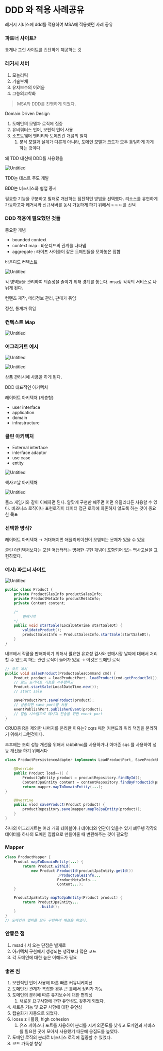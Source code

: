 # DDD 와 적용 사례공유

레거시 서비스에 ddd를 적용하여 MSA에 적용했던 사례 공유

### 파트너 사이트?

통계나 그런 사이트를 간단하게 제공하는 것

### 레거시 서버

1. 모놀리틱
2. 기술부채
3. 유지보수의 어려움
4. 그능의고착화

  > MSA와 DDD를 진행하게 되었다.

Domain Driven Design

1. 도메인의 모델과 로직에 집중
2. 유비쿼터스 언어, 보편적 언어 사용
3. 소프트웨어 엔티티와 도메인간 개념의 일치
    1. 분석 모델과 설계가 다른게 아니라, 도메인 모델과 코드가 모두 동일하게 가게 하는 것이다

왜 TDD 대신에 DDD를 사용했을 

![Untitled](DDD%20%E1%84%8B%E1%85%AA%20%E1%84%8C%E1%85%A5%E1%86%A8%E1%84%8B%E1%85%AD%E1%86%BC%20%E1%84%89%E1%85%A1%E1%84%85%E1%85%A8%E1%84%80%E1%85%A9%E1%86%BC%E1%84%8B%E1%85%B2%20ac9825a7498549e498d518df5bf208ce/Untitled.png)

TDD는 테스트 주도 개발

BDD는 비즈니스와 협업 중시

 필요한 기능을 구분하고 필터로 개선하는 점진적인 방법을 선택했다. 리소스를 유연하게 가동하고자 레거시와 신규서버를 동시 가동하게 하기 위해서 ㄷㄷㄷ를 선택

### DDD 적용에 필요했던 것들

중요한 개념

- bounded context
- context map : 바운디드의 관계를 나타냄
- aggregate : 라이프 사이클이 같은 도메인들을 모아놓은 집합

바운디드 컨텍스트

![Untitled](DDD%20%E1%84%8B%E1%85%AA%20%E1%84%8C%E1%85%A5%E1%86%A8%E1%84%8B%E1%85%AD%E1%86%BC%20%E1%84%89%E1%85%A1%E1%84%85%E1%85%A8%E1%84%80%E1%85%A9%E1%86%BC%E1%84%8B%E1%85%B2%20ac9825a7498549e498d518df5bf208ce/Untitled%201.png)

각 영역들을 관리하여 의존성을 줄이기 위해 경계를 놓는다. msa상 각각의 서비스로 나뉘게 된다.

컨텐츠 제작, 메타정보 관리, 판매가 묶임

정산, 통계까 묶임 

### 컨텍스트 Map

![Untitled](DDD%20%E1%84%8B%E1%85%AA%20%E1%84%8C%E1%85%A5%E1%86%A8%E1%84%8B%E1%85%AD%E1%86%BC%20%E1%84%89%E1%85%A1%E1%84%85%E1%85%A8%E1%84%80%E1%85%A9%E1%86%BC%E1%84%8B%E1%85%B2%20ac9825a7498549e498d518df5bf208ce/Untitled%202.png)

### 어그리거트 예시

![Untitled](DDD%20%E1%84%8B%E1%85%AA%20%E1%84%8C%E1%85%A5%E1%86%A8%E1%84%8B%E1%85%AD%E1%86%BC%20%E1%84%89%E1%85%A1%E1%84%85%E1%85%A8%E1%84%80%E1%85%A9%E1%86%BC%E1%84%8B%E1%85%B2%20ac9825a7498549e498d518df5bf208ce/Untitled%203.png)

![Untitled](DDD%20%E1%84%8B%E1%85%AA%20%E1%84%8C%E1%85%A5%E1%86%A8%E1%84%8B%E1%85%AD%E1%86%BC%20%E1%84%89%E1%85%A1%E1%84%85%E1%85%A8%E1%84%80%E1%85%A9%E1%86%BC%E1%84%8B%E1%85%B2%20ac9825a7498549e498d518df5bf208ce/Untitled%204.png)

상품 관리시에 사용을 하게 된다. 

DDD 대표적인 아키텍처

레이어트 아키텍처 (계층형)

- user interface
- application
- domain
- infrastructure

### 클린 아키텍처

- External interface
- interface adaptor
- use case
- entity

![Untitled](DDD%20%E1%84%8B%E1%85%AA%20%E1%84%8C%E1%85%A5%E1%86%A8%E1%84%8B%E1%85%AD%E1%86%BC%20%E1%84%89%E1%85%A1%E1%84%85%E1%85%A8%E1%84%80%E1%85%A9%E1%86%BC%E1%84%8B%E1%85%B2%20ac9825a7498549e498d518df5bf208ce/Untitled%205.png)

핵사고날 아키텍처

![Untitled](DDD%20%E1%84%8B%E1%85%AA%20%E1%84%8C%E1%85%A5%E1%86%A8%E1%84%8B%E1%85%AD%E1%86%BC%20%E1%84%89%E1%85%A1%E1%84%85%E1%85%A8%E1%84%80%E1%85%A9%E1%86%BC%E1%84%8B%E1%85%B2%20ac9825a7498549e498d518df5bf208ce/Untitled%206.png)

플스 게임기와 같이 이해하면 된다. 알맞게 구현만 해주면 어떤 유틸리티든 사용할 수 있다. 비즈니스 로직이나 표현로직이 데이터 접근 로직에 의존하지 않도록 하는 것이 중요한 목표

### 선택한 방식?

레이어트 아키텍처 → 거대해지면 애플리케이션이 오염되는 문제가 있을 수 있음

클린 아키텍처보다는 포텐 어댑터라는 명확한 구현 개념이 포함되어 있는 핵사고날을 표현하였다.

### 예시) 파트너 사이트

![Untitled](DDD%20%E1%84%8B%E1%85%AA%20%E1%84%8C%E1%85%A5%E1%86%A8%E1%84%8B%E1%85%AD%E1%86%BC%20%E1%84%89%E1%85%A1%E1%84%85%E1%85%A8%E1%84%80%E1%85%A9%E1%86%BC%E1%84%8B%E1%85%B2%20ac9825a7498549e498d518df5bf208ce/Untitled%207.png)

```java
public class Product {
	private ProductSlesInfo productSalesInfo;
	private ProductMetaInfo productMetaInfo;
	private Content content;

	/*
		판매시작
	*/
	public void startSale(LocalDateTime startSaleDt) {
		validateProduct();
		productSalesInfo = ProductSalesInfo.startSale(startSaleDt);
	}
}
```

내부에서 작품을 판해마히기 위해서 필요한 유효성 검사와 판매시장 날짜에 대해서 처리할 수 있도록 하는 관련 로직이 들어가 있음 → 이것은 도메인 로직

```java
// 코드 예시
public void salesProduct(ProductSalesCommand cmd) {
	Product product = loadProductPort. loadProduct(cmd.getProductId());
	// 로드 프러덕트 기능을 ㄹ수행하고 
	Product.startSale(LocalDateTime.now());
	// start sale

	saveProductPort.saveProduct(product);
	// 성공하면 save port를 사용
	eventPublishPort.publisherEvent(product);
	// 알림 시스템으로 메시지 전송을 위한 event port
}
```

CRUD중 R을 제외한 나머지를 분리한 이유는? cqrs 패턴 커맨드와 쿼리 책임을 분리하기 위해서 그런것이다. 

추후에는 조회 성능 개선을 위해서 rabbitmq를 사용하거나 아마존 sqs 를 사용하여 성능 개선을 하기 위해서다

```java
class ProductPersistenceAdapter implements LoadProductPort, SaveProdctPort {

	@Override
	public Product load~~() {
		ProductJpEntity product = productRepository.findById();
		ContentJpaEntity content = contentRepository.findByProductId(productId);
		return mapper.mapToDomainEntity(...);
}

	@Overrive
	public vlod saveProduct(Product product) {
		productRepository.save(mapper.mapToJpaEntity(product));
	}
}
```

하나의 어그리거트는 여러 개의 테이블이나 데이터와 연관이 있을수 있기 떄무넹 각각의  데이터를 하나의 도메인 집합으로 만들어줄 때 변환해주는 것이 필요함

### Mapper

```java
class ProductMapper {
	Product mapToDomainEntity(...) {
		return Product.withId(
			new Product.ProductId(productJpaEntity.getId())
						.ProductSalesInfo...
						ProductMetaInfo...
						Content...);
	}

	ProductJpaEntity mapToJpaEntity(Product product) {
		return ProductJpaEntity...
				.build();
	}
}
// 도메인과 맵퍼를 모두 구현하여 해결을 하였다.
```

### 안좋은 점

1. msadㅔ서 오는 단점은 별개로
2. 아키텍처 구현에서 생성되는 생각보다 많은 코드
3. 각 도메인에 대한 높은 이해도가 필요

### 좋은 점

1. 보편적인 언어 사용에 따른 빠른 커뮤니케이션
2. 도메인간 관계가 복잡한 경우 큰 틀에서 정리가 가능
3. 도메인의 분리에 따른 유지보수에 대한 편의성
    1. 새로운 요구사항에 관한 유연성도 갖추게 되었다.
4. 새로운 기능 및 요규 사항에 대한 유연성
5. 캡슐화가 자동으로 되었다. 
6. loose zㅓ플링, high cohesion
    1. 유즈 케이스나 포트를 사용하여 분리를 시켜 의존도를 낮춰고 도메인과 서비스를 필요한 곳에 모아서 사용했기 때문에 응집도를 높였다.
7. 도메인 로직의 분리로 비즈니스 로직에 집중할 수 있었다.
8. 코드 가독성 향상